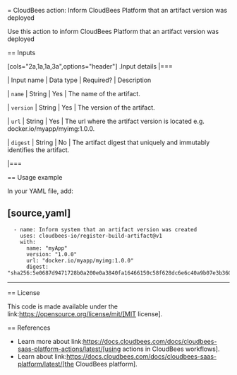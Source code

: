 = CloudBees action: Inform CloudBees Platform that an artifact version was deployed

Use this action to inform CloudBees Platform that an artifact version was deployed

== Inputs

[cols="2a,1a,1a,3a",options="header"]
.Input details
|===

| Input name
| Data type
| Required?
| Description

| `name`
| String
| Yes
| The name of the artifact.

| `version`
| String
| Yes
| The version of the artifact.

| `url`
| String
| Yes
| The url where the artifact version is located e.g. docker.io/myapp/myimg:1.0.0.

| `digest`
| String
| No
| The artifact digest that uniquely and immutably identifies the artifact.

|===

== Usage example

In your YAML file, add:

[source,yaml]
----
      - name: Inform system that an artifact version was created
        uses: cloudbees-io/register-build-artifact@v1
        with:
          name: "myApp"
          version: "1.0.0"
          url: "docker.io/myapp/myimg:1.0.0"
          digest: "sha256:5e0687d9471728b0a200e0a3840fa16466150c58f628dc6e6c40a9b07e3b3609"

----

== License

This code is made available under the
link:https://opensource.org/license/mit/[MIT license].

== References

* Learn more about link:https://docs.cloudbees.com/docs/cloudbees-saas-platform-actions/latest/[using actions in CloudBees workflows].
* Learn about link:https://docs.cloudbees.com/docs/cloudbees-saas-platform/latest/[the CloudBees platform].